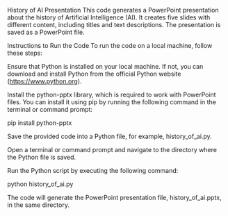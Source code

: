History of AI Presentation
This code generates a PowerPoint presentation about the history of Artificial Intelligence (AI). It creates five slides with different content, including titles and text descriptions. The presentation is saved as a PowerPoint file.

Instructions to Run the Code
To run the code on a local machine, follow these steps:

Ensure that Python is installed on your local machine. If not, you can download and install Python from the official Python website (https://www.python.org).

Install the python-pptx library, which is required to work with PowerPoint files. You can install it using pip by running the following command in the terminal or command prompt:

pip install python-pptx

Save the provided code into a Python file, for example, history_of_ai.py.

Open a terminal or command prompt and navigate to the directory where the Python file is saved.

Run the Python script by executing the following command:

python history_of_ai.py

The code will generate the PowerPoint presentation file, history_of_ai.pptx, in the same directory.
